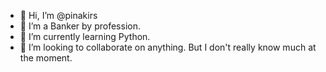 - 👋 Hi, I’m @pinakirs
- 👀 I’m a Banker by profession.
- 🌱 I’m currently learning Python.
- 💞️ I’m looking to collaborate on anything. But I don't really know much at the moment.
  
<!---
pinakirs/pinakirs is a ✨ special ✨ repository because its `README.md` (this file) appears on your GitHub profile.
You can click the Preview link to take a look at your changes.
--->
